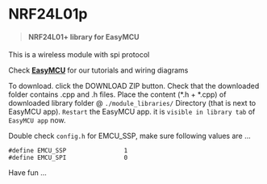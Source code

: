 # NRF24L01p
> #### NRF24L01+ library for EasyMCU

This is a wireless module with spi protocol

Check [**EasyMCU**](http://easymcu.ir/fa/%D8%A2%D9%85%D9%88%D8%B2%D8%B4-%D8%B1%D8%A7%D9%87-%D8%A7%D9%86%D8%AF%D8%A7%D8%B2%DB%8C-nrf24l01-%D8%AA%D9%88%D8%B3%D8%B7-easymcu/) for our tutorials and wiring diagrams 

To download. click the DOWNLOAD ZIP button. 
Check that the downloaded folder contains .cpp and .h files.
Place the content (*.h + *.cpp) of downloaded library folder @ `./module_libraries/` Directory (that is next to EasyMCU app). 
`Restart` the EasyMCU app. it is `visible in library tab` of `EasyMCU app` now.

Double check `config.h` for EMCU_SSP, make sure following values are ...

```
#define EMCU_SSP				1
#define EMCU_SPI				0
```

Have fun ...
